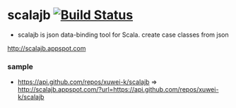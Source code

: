 # scalajb [![Build Status](https://secure.travis-ci.org/xuwei-k/scalajb.png)](http://travis-ci.org/xuwei-k/scalajb)

* scalajb is json data-binding tool for Scala. create case classes from json

http://scalajb.appspot.com

### sample
* https://api.github.com/repos/xuwei-k/scalajb => http://scalajb.appspot.com/?url=https://api.github.com/repos/xuwei-k/scalajb

